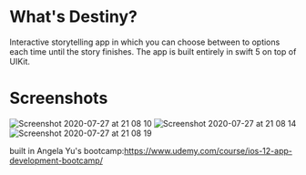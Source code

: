 # What's Destiny?
Interactive storytelling app in which you can choose between to options each time until the story finishes.
The app is built entirely in swift 5 on top of UIKit.
# Screenshots
![Screenshot 2020-07-27 at 21 08 10](https://user-images.githubusercontent.com/60990368/88581379-5b3cec80-d04d-11ea-8230-a2f315748505.png)
![Screenshot 2020-07-27 at 21 08 14](https://user-images.githubusercontent.com/60990368/88581381-5bd58300-d04d-11ea-9a80-0d722f6a742e.png)
![Screenshot 2020-07-27 at 21 08 19](https://user-images.githubusercontent.com/60990368/88581386-5c6e1980-d04d-11ea-99cc-eb8e8913fa43.png)

built in Angela Yu's bootcamp:https://www.udemy.com/course/ios-12-app-development-bootcamp/
